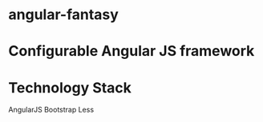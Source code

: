 angular-fantasy
===============

Configurable Angular JS framework
=================
Technology Stack
=================
AngularJS
Bootstrap
Less
